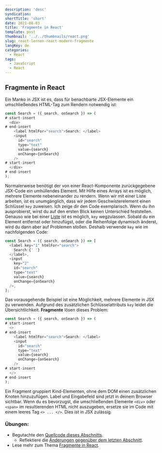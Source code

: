 ```yaml
---
description: 'desc'
syndication:
shortTitle: 'short'
date: 2021-08-03
title: 'Fragmente in React'
template: post
thumbnail: '../../thumbnails/react.png'
slug: react-lernen-react-modern-fragmente
langKey: de
categories:
  - React
tags:
  - JavaScript
  - React
---
```


## Fragmente in React

Ein Manko in JSX ist es, dass für benachbarte JSX-Elemente ein umschließendes HTML-Tag zum Rendern notwendig ist:

```js
const Search = ({ search, onSearch }) => (
# start-insert
  <div>
# end-insert
    <label htmlFor="search">Search: </label>
    <input
      id="search"
      type="text"
      value={search}
      onChange={onSearch}
    />
# start-insert
  </div>
# end-insert
);
```

Normalerweise benötigt der von einer React-Komponente zurückgegebene JSX-Code ein umhüllendes Element. Mit Hilfe eines Arrays ist es möglich, mehrere Elemente nebeneinander zu rendern. Wenn wir mit einer Liste arbeiten, ist es unumgänglich, dass wir jedem Geschwisterelement einen Schlüssel `key` zuweisen. Ich zeige dir den Code exemplarisch. Wenn du ihn ausprobierst, wirst du auf den ersten Blick keinen Unterschied feststellen. Genauso wie bei einer [Liste](https://www.robinwieruch.de/react-list-component) ist es möglich, `key` wegzulassen. Sobald du ein Element entfernst oder hinzufügst, oder die Reihenfolge dynamisch änderst, wird du dann aber auf Problemen stoßen. Deshalb verwende `key` wie im nachfolgenden Code:

```js
const Search = ({ search, onSearch }) => [
  <label key="1" htmlFor="search">
    Search:{' '}
  </label>,
  <input
    key="2"
    id="search"
    type="text"
    value={search}
    onChange={onSearch}
  />,
];
```

Das vorausgehende Beispiel ist eine Möglichkeit, mehrere Elemente in JSX zu verwenden. Aufgrund des zusätzlichen Schlüsselattributs `key` leidet die Übersichtlichkeit. **Fragmente** lösen dieses Problem:

```js
const Search = ({ search, onSearch }) => (
# start-insert
  <>
# end-insert
    <label htmlFor="search">Search: </label>
    <input
      id="search"
      type="text"
      value={search}
      onChange={onSearch}
    />
# start-insert
  </>
# end-insert
);
```

Ein Fragment gruppiert Kind-Elementen, ohne dem DOM einen zusätzlichen Knoten hinzuzufügen. Label und Eingabefeld sind jetzt in deinem Browser sichtbar. Wenn du es bevorzugst, die umschließenden Elemente `<div>` oder `<span>` im resultierenden HTML nicht auszugeben, ersetze sie im Code mit einem leeres Tag `<> ... </>`. Dies ist in JSX zulässig.

### Übungen:

* Begutachte den [Quellcode dieses Abschnitts](https://codesandbox.io/s/github/the-road-to-learn-react/hacker-stories/tree/hs/React-Fragments).
  * Reflektiere die [Änderungen gegenüber dem letzten Abschnitt](https://github.com/the-road-to-learn-react/hacker-stories/compare/hs/React-Custom-Hooks...hs/React-Fragments?expand=1).
* Lese mehr zum Thema [Fragmente in React](https://de.reactjs.org/docs/fragments.html).
<img src="https://vg02.met.vgwort.de/na/21380f6a2be04247a78e617a5c5027e9" width="1" height="1" alt="">